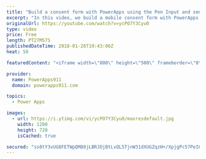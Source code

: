 ```yaml
---
title: "Build a consent form with PowerApps using the Pen Input and send it as an email attachment"
excerpt: "In this video, we build a mobile consent form with PowerApps to help teach some of its core concepts including how to send the Pen Input as an email attachment.  Video on customizing this form with popups and conditional formatting https://www.youtube.com/watch?v=IvapIsBbM-U  Video on sending an email"
originalUrl: https://youtube.com/watch?v=ycPO7Y3Cyu0
type: video
price: Free
length: PT27M57S
publishedDateTime: 2018-01-26T19:43:06Z
heat: 58

featuredContent: "<iframe width=\"800\" height=\"500\" frameborder=\"0\" src=\"https://www.youtube.com/embed/ycPO7Y3Cyu0\" allow=\"accelerometer; autoplay; encrypted-media; gyroscope; picture-in-picture\" allowfullscreen></iframe>"

provider:
  name: PowerApps911
  domain: powerapps911.com

topics:
  - Power Apps

images:
  - url: https://i.ytimg.com/vi/ycPO7Y3Cyu0/maxresdefault.jpg
    width: 1280
    height: 720
    isCached: true

secured: "ss0tY3vUG8FETWpQM88jLBRJOjBtLvQL5TjnW31dXUGZqzH+/XpjgPc57PeI6qtexgnkUCZjcgr1eNUbd0j0CciBWDA/Q1baTHFKAnAtNGs+CYk8eu53CZwKtaxGiRgTJZBndPKE1KUaK/A/rmdBF+dQWxMhAmOYT1e5C76GuGfRuqb18tPZnVawSZYbtiylKMSGQQ/EUAoAQ78I69m/V/ILTyTZE3i8AKpqUlcSjpYoVyguQTYXOJCAgGWfl1OC5/I33G4/kDTSD4oqu5FB9ZZnxQ225X5EdyuuN1ZA/ecyfD0J8YmJh+MOoo4RkHgFcFJN9CkoK5ajpHITHC3nbYV8AGe4z43sXwGHbPxBKhT2CdmQMfSSe4oJnwrg+q1KP0xSAnIGvv3AoNz7vpxGeHcCF1VbdIvO8cXAsxzm4OI=;7jvjrJU3EURwytMsYrscAw=="
---
```


